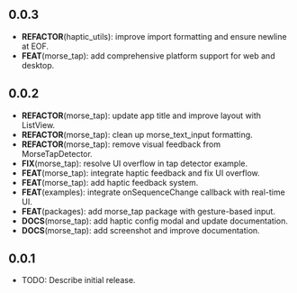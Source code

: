 ## 0.0.3

 - **REFACTOR**(haptic_utils): improve import formatting and ensure newline at EOF.
 - **FEAT**(morse_tap): add comprehensive platform support for web and desktop.

## 0.0.2

 - **REFACTOR**(morse_tap): update app title and improve layout with ListView.
 - **REFACTOR**(morse_tap): clean up morse_text_input formatting.
 - **REFACTOR**(morse_tap): remove visual feedback from MorseTapDetector.
 - **FIX**(morse_tap): resolve UI overflow in tap detector example.
 - **FEAT**(morse_tap): integrate haptic feedback and fix UI overflow.
 - **FEAT**(morse_tap): add haptic feedback system.
 - **FEAT**(examples): integrate onSequenceChange callback with real-time UI.
 - **FEAT**(packages): add morse_tap package with gesture-based input.
 - **DOCS**(morse_tap): add haptic config modal and update documentation.
 - **DOCS**(morse_tap): add screenshot and improve documentation.

## 0.0.1

* TODO: Describe initial release.
